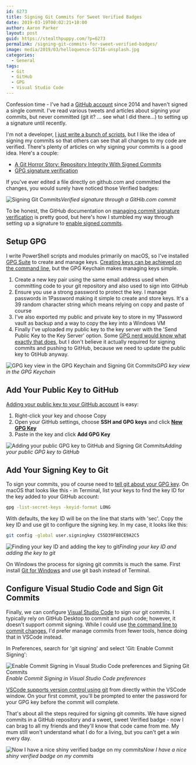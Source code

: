 ```yaml
---
id: 6273
title: Signing Git Commits for Sweet Verified Badges
date: 2019-03-19T00:02:21+10:00
author: Aaron Parker
layout: post
guid: https://stealthpuppy.com/?p=6273
permalink: /signing-git-commits-for-sweet-verified-badges/
image: media/2019/03/helloquence-51716-unsplash.jpg
categories:
  - General
tags:
  - Git
  - GitHub
  - GPG
  - Visual Studio Code
---
```

Confession time - I've had a [GitHub account](https://github.com/aaronparker?tab=repositories) since 2014 and haven't signed a single commit. I've read various tweets and articles about signing your commits, but never committed (git it? ... see what I did there...) to setting up a signature until recently.

I'm not a developer, [I just write a bunch of scripts]({{site.baseurl}}/tag/powershell/), but I like the idea of signing my commits so that others can see that all changes to my code are verified. There's plenty of articles on why signing your commits is a good idea. Here's a couple:

  * [A Git Horror Story: Repository Integrity With Signed Commits](https://mikegerwitz.com/2012/05/a-git-horror-story-repository-integrity-with-signed-commits)
  * [GPG signature verification](https://github.blog/2016-04-05-gpg-signature-verification/)

If you've ever edited a file directly on github.com and committed the changes, you would surely have noticed those Verified badges:

![Signing Git Commits]({{site.baseurl}}/media/2019/03/GitHubCommit.png)*Verified signature through a GitHib.com commit*

To be honest, the GitHub documentation on [managing commit signature verification](https://help.github.com/en/articles/managing-commit-signature-verification) is pretty good, but here's how I stumbled my way through setting up a signature to [enable signed commits](https://help.github.com/en/articles/managing-commit-signature-verification).

## Setup GPG

I write PowerShell scripts and modules primarily on macOS, so I've installed [GPG Suite](https://gpgtools.org/) to create and manage keys. [Creating keys can be achieved on the command line](https://help.github.com/en/articles/generating-a-new-gpg-key), but the GPG Keychain makes managing keys simple.

  1. Create a new key pair using the same email address used when committing code to your git repository and also used to sign into GitHub
  2. Ensure you use a strong password to protect the key. I manage passwords in 1Password making it simple to create and store keys. It's a 39 random character string which means relying on copy and paste of course
  3. I've also exported my public and private key to store in my 1Password vault as backup and a way to copy the key into a Windows VM
  4. Finally I've uploaded my public key to the key server with the 'Send Public Key to the Key Server' option. Some [GPG nerd would know what exactly that does](https://sks-keyservers.net/overview-of-pools.php), but I don't believe it actually required for signing commits and pushing to GitHub, because we need to update the public key to GtiHub anyway.

![GPG key view in the GPG Keychain and Signing Git Commits]({{site.baseurl}}/media/2019/03/GPG-Key.png)*GPG key view in the GPG Keychain* 

## Add Your Public Key to GitHub

[Adding your public key to your GitHub account](https://help.github.com/en/articles/adding-a-new-gpg-key-to-your-github-account) is easy: 

  1. Right-click your key and choose Copy
  2. Open your GitHub settings, choose **SSH and GPG keys** and click **[New GPG Key](https://github.com/settings/gpg/new)**
  3. Paste in the key and click **Add GPG Key**

![Adding your public GPG key to GitHub and Signing Git Commits]({{site.baseurl}}/media/2019/03/AddGPGKey.png)*Adding your public GPG key to GitHub*

## Add Your Signing Key to Git

To sign your commits, you of course need to [tell git about your GPG key](https://help.github.com/en/articles/telling-git-about-your-signing-key). On macOS that looks like this - in Terminal, list your keys to find the key ID for the key added to your GitHub account:

```bash
gpg -list-secret-keys -keyid-format LONG
```

With defaults, the key ID will be on the line that starts with 'sec'. Copy the key ID and use git to configure the signing key. In my case, it looks like this:

```bash
git config -global user.signingkey C55D39F88CE9A2C5
```

![Finding your key ID and adding the key to git]({{site.baseurl}}/media/2019/03/gitconfig.png)*Finding your key ID and adding the key to git*

On Windows the process for signing git commits is much the same. First install [Git for Windows](https://gitforwindows.org/) and use git bash instead of Terminal.

## Configure Visual Studio Code and Sign Git Commits

Finally, we can configure [Visual Studio Code](https://code.visualstudio.com/) to sign our git commits. I typically rely on GitHub Desktop to commit and push code; however, it doesn't support commit signing. While I could use [the command line to commit changes](https://help.github.com/en/articles/signing-commits), I'd prefer manage commits from fewer tools, hence doing that in VSCode instead.

In Preferences, search for 'git signing' and select 'Git: Enable Commit Signing':

![Enable Commit Signing in Visual Studio Code preferences and Signing Git Commits]({{site.baseurl}}/media/2019/03/VSCode-GitSigning.png)*Enable Commit Signing in Visual Studio Code preferences*

[VSCode supports version control using git](https://code.visualstudio.com/docs/introvideos/versioncontrol) from directly within the VSCode window. On your first commit, you'll be prompted to enter the password for your GPG key before the commit will complete.

That's about all the steps required for signing git commits. We have signed commits in a GitHub repository and a sweet, sweet Verified badge - now I can brag to all my friends and they'll know that code came from me. My mum still won't understand what I do for a living, but you can't get a win every day.

![Now I have a nice shiny verified badge on my commits]({{site.baseurl}}/media/2019/03/Verified.gif)*Now I have a nice shiny verified badge on my commits*
